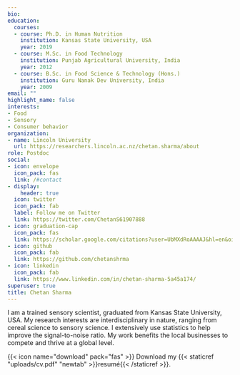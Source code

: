 ```yaml
---
bio:
education:
  courses:
  - course: Ph.D. in Human Nutrition
    institution: Kansas State University, USA
    year: 2019
  - course: M.Sc. in Food Technology
    institution: Punjab Agricultural University, India
    year: 2012
  - course: B.Sc. in Food Science & Technology (Hons.)
    institution: Guru Nanak Dev University, India
    year: 2009
email: ""
highlight_name: false
interests:
- Food
- Sensory
- Consumer behavior
organization:
- name: Lincoln University
  url: https://researchers.lincoln.ac.nz/chetan.sharma/about
role: Postdoc
social:
- icon: envelope
  icon_pack: fas
  link: /#contact
- display:
    header: true
  icon: twitter
  icon_pack: fab
  label: Follow me on Twitter
  link: https://twitter.com/ChetanS61907888
- icon: graduation-cap
  icon_pack: fas
  link: https://scholar.google.com/citations?user=UbMXdRoAAAAJ&hl=en&oi=ao
- icon: github
  icon_pack: fab
  link: https://github.com/chetanshrma
- icon: linkedin
  icon_pack: fab
  link: https://www.linkedin.com/in/chetan-sharma-5a45a174/
superuser: true
title: Chetan Sharma
---
```


I am a trained sensory scientist, graduated from Kansas State University, USA. My research interests are interdisciplinary in nature, ranging from cereal science  to sensory science. I extensively use statistics to help improve the signal-to-noise ratio. My work benefits the local businesses to compete and thrive at a global level.

{{< icon name="download" pack="fas" >}} Download my {{< staticref "uploads/cv.pdf" "newtab" >}}resumé{{< /staticref >}}.
